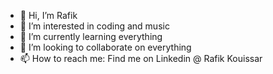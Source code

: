 - 👋 Hi, I’m Rafik
- 👀 I’m interested in coding and music
- 🌱 I’m currently learning everything
- 💞️ I’m looking to collaborate on everything
- 📫 How to reach me: Find me on Linkedin @ Rafik Kouissar

<!---
kouissar/kouissar is a ✨ special ✨ repository because its `README.md` (this file) appears on your GitHub profile.
You can click the Preview link to take a look at your changes.
--->
